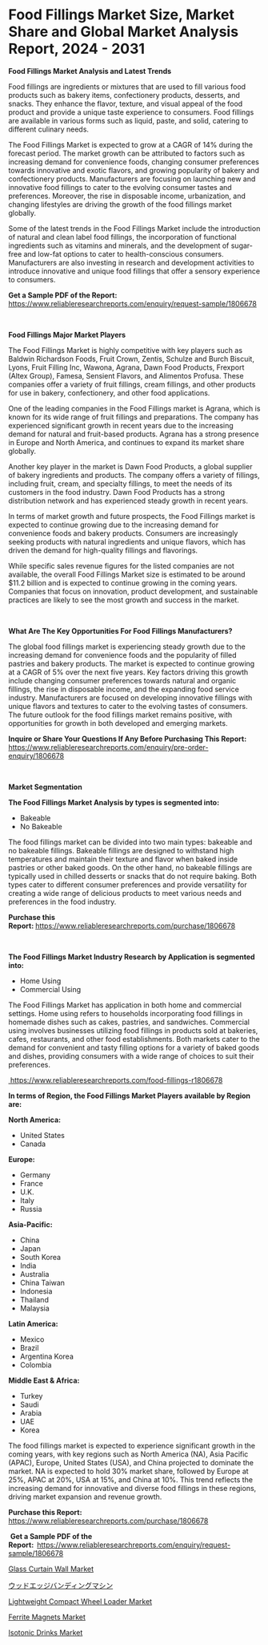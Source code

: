 <p><h1>Food Fillings Market Size, Market Share and Global Market Analysis Report, 2024 - 2031</h1></p><p><strong>Food Fillings Market Analysis and Latest Trends</strong></p>
<p><p>Food fillings are ingredients or mixtures that are used to fill various food products such as bakery items, confectionery products, desserts, and snacks. They enhance the flavor, texture, and visual appeal of the food product and provide a unique taste experience to consumers. Food fillings are available in various forms such as liquid, paste, and solid, catering to different culinary needs.</p><p>The Food Fillings Market is expected to grow at a CAGR of 14% during the forecast period. The market growth can be attributed to factors such as increasing demand for convenience foods, changing consumer preferences towards innovative and exotic flavors, and growing popularity of bakery and confectionery products. Manufacturers are focusing on launching new and innovative food fillings to cater to the evolving consumer tastes and preferences. Moreover, the rise in disposable income, urbanization, and changing lifestyles are driving the growth of the food fillings market globally.</p><p>Some of the latest trends in the Food Fillings Market include the introduction of natural and clean label food fillings, the incorporation of functional ingredients such as vitamins and minerals, and the development of sugar-free and low-fat options to cater to health-conscious consumers. Manufacturers are also investing in research and development activities to introduce innovative and unique food fillings that offer a sensory experience to consumers.</p></p>
<p><strong>Get a Sample PDF of the Report:&nbsp;</strong> <a href="https://www.reliableresearchreports.com/enquiry/request-sample/1806678">https://www.reliableresearchreports.com/enquiry/request-sample/1806678</a></p>
<p>&nbsp;</p>
<p><strong>Food Fillings Major Market Players</strong></p>
<p><p>The Food Fillings Market is highly competitive with key players such as Baldwin Richardson Foods, Fruit Crown, Zentis, Schulze and Burch Biscuit, Lyons, Fruit Filling Inc, Wawona, Agrana, Dawn Food Products, Frexport (Altex Group), Famesa, Sensient Flavors, and Alimentos Profusa. These companies offer a variety of fruit fillings, cream fillings, and other products for use in bakery, confectionery, and other food applications.</p><p>One of the leading companies in the Food Fillings market is Agrana, which is known for its wide range of fruit fillings and preparations. The company has experienced significant growth in recent years due to the increasing demand for natural and fruit-based products. Agrana has a strong presence in Europe and North America, and continues to expand its market share globally.</p><p>Another key player in the market is Dawn Food Products, a global supplier of bakery ingredients and products. The company offers a variety of fillings, including fruit, cream, and specialty fillings, to meet the needs of its customers in the food industry. Dawn Food Products has a strong distribution network and has experienced steady growth in recent years.</p><p>In terms of market growth and future prospects, the Food Fillings market is expected to continue growing due to the increasing demand for convenience foods and bakery products. Consumers are increasingly seeking products with natural ingredients and unique flavors, which has driven the demand for high-quality fillings and flavorings.</p><p>While specific sales revenue figures for the listed companies are not available, the overall Food Fillings Market size is estimated to be around $11.2 billion and is expected to continue growing in the coming years. Companies that focus on innovation, product development, and sustainable practices are likely to see the most growth and success in the market.</p></p>
<p>&nbsp;</p>
<p><strong>What Are The Key Opportunities For Food Fillings Manufacturers?</strong></p>
<p><p>The global food fillings market is experiencing steady growth due to the increasing demand for convenience foods and the popularity of filled pastries and bakery products. The market is expected to continue growing at a CAGR of 5% over the next five years. Key factors driving this growth include changing consumer preferences towards natural and organic fillings, the rise in disposable income, and the expanding food service industry. Manufacturers are focused on developing innovative fillings with unique flavors and textures to cater to the evolving tastes of consumers. The future outlook for the food fillings market remains positive, with opportunities for growth in both developed and emerging markets.</p></p>
<p><strong>Inquire or Share Your Questions If Any Before Purchasing This Report:</strong> <a href="https://www.reliableresearchreports.com/enquiry/pre-order-enquiry/1806678">https://www.reliableresearchreports.com/enquiry/pre-order-enquiry/1806678</a></p>
<p>&nbsp;</p>
<p><strong>Market Segmentation</strong></p>
<p><strong>The Food Fillings Market Analysis by types is segmented into:</strong></p>
<p><ul><li>Bakeable</li><li>No Bakeable</li></ul></p>
<p><p>The food fillings market can be divided into two main types: bakeable and no bakeable fillings. Bakeable fillings are designed to withstand high temperatures and maintain their texture and flavor when baked inside pastries or other baked goods. On the other hand, no bakeable fillings are typically used in chilled desserts or snacks that do not require baking. Both types cater to different consumer preferences and provide versatility for creating a wide range of delicious products to meet various needs and preferences in the food industry.</p></p>
<p><strong>Purchase this Report:&nbsp;</strong><a href="https://www.reliableresearchreports.com/purchase/1806678">https://www.reliableresearchreports.com/purchase/1806678</a></p>
<p>&nbsp;</p>
<p><strong>The Food Fillings Market Industry Research by Application is segmented into:</strong></p>
<p><ul><li>Home Using</li><li>Commercial Using</li></ul></p>
<p><p>The Food Fillings Market has application in both home and commercial settings. Home using refers to households incorporating food fillings in homemade dishes such as cakes, pastries, and sandwiches. Commercial using involves businesses utilizing food fillings in products sold at bakeries, cafes, restaurants, and other food establishments. Both markets cater to the demand for convenient and tasty filling options for a variety of baked goods and dishes, providing consumers with a wide range of choices to suit their preferences.</p></p>
<p><a href="https://www.reliableresearchreports.com/food-fillings-r1806678">&nbsp;https://www.reliableresearchreports.com/food-fillings-r1806678</a></p>
<p><strong>In terms of Region, the Food Fillings Market Players available by Region are:</strong></p>
<p>
    <p> <strong> North America: </strong>
        <ul>
            <li>United States</li>
            <li>Canada</li>
        </ul>
        </p> 
    <p> <strong> Europe: </strong>
        <ul>
            <li>Germany</li>
            <li>France</li>
            <li>U.K.</li>
            <li>Italy</li>
            <li>Russia</li>
        </ul>
        </p> 
    <p> <strong> Asia-Pacific: </strong>
        <ul>
            <li>China</li>
            <li>Japan</li>
            <li>South Korea</li>
            <li>India</li>
            <li>Australia</li>
            <li>China Taiwan</li>
            <li>Indonesia</li>
            <li>Thailand</li>
            <li>Malaysia</li>
        </ul>
        </p> 
    <p> <strong> Latin America: </strong>
        <ul>
            <li>Mexico</li>
            <li>Brazil</li>
            <li>Argentina Korea</li>
            <li>Colombia</li>
        </ul>
        </p> 
    <p> <strong> Middle East & Africa: </strong>
        <ul>
            <li>Turkey</li>
            <li>Saudi</li>
            <li>Arabia</li>
            <li>UAE</li>
            <li>Korea</li>
        </ul>
    </p>
    </p>
<p><p>The food fillings market is expected to experience significant growth in the coming years, with key regions such as North America (NA), Asia Pacific (APAC), Europe, United States (USA), and China projected to dominate the market. NA is expected to hold 30% market share, followed by Europe at 25%, APAC at 20%, USA at 15%, and China at 10%. This trend reflects the increasing demand for innovative and diverse food fillings in these regions, driving market expansion and revenue growth.</p></p>
<p><strong>Purchase this Report: </strong><a href="https://www.reliableresearchreports.com/purchase/1806678">https://www.reliableresearchreports.com/purchase/1806678</a></p>
<p>&nbsp;<strong>Get a Sample PDF of the Report:&nbsp;&nbsp;</strong><a href="https://www.reliableresearchreports.com/enquiry/request-sample/1806678">https://www.reliableresearchreports.com/enquiry/request-sample/1806678</a></p>
<p><strong></strong></p>
<p><p><a href="https://issuu.com/reportprime-2/docs/glass-curtain-wall-market-size-2030.pptx">Glass Curtain Wall Market</a></p><p><a href="https://github.com/EstaSprer20231/Market-Research-Report-List-1/blob/main/498714619073.md">ウッドエッジバンディングマシン</a></p><p><a href="https://www.linkedin.com/pulse/lightweight-compact-wheel-loader-market-comprehensive-report-its-zqmgc?trackingId=D8S5B9%2FYUlpVnQCeIYD%2Fxw%3D%3D">Lightweight Compact Wheel Loader Market</a></p><p><a href="https://issuu.com/reportprime-2/docs/ferrite-magnets-market-size-2030.pptx">Ferrite Magnets Market</a></p><p><a href="https://github.com/brentleyjimmiealvaradoz4l1rea/Market-Research-Report-List-2/blob/main/isotonic-drinks-market.md">Isotonic Drinks Market</a></p></p>